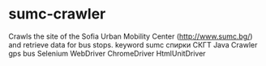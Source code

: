 # sumc-crawler
Crawls the site of the Sofia Urban Mobility Center (http://www.sumc.bg/) and retrieve data for bus stops.
keyword 
sumc спирки СКГТ Java Crawler gps bus Selenium WebDriver ChromeDriver HtmlUnitDriver
